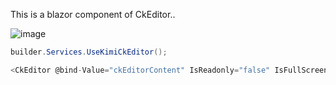 This is a blazor component of CkEditor..

![image](https://github.com/user-attachments/assets/aa55aacf-402d-455a-80d3-d0275c73054f)


``` C#
builder.Services.UseKimiCkEditor();
```

``` C#
<CkEditor @bind-Value="ckEditorContent" IsReadonly="false" IsFullScreen="true"></CkEditor>
```
